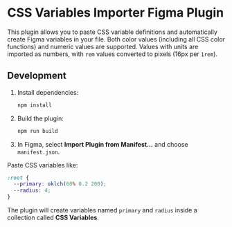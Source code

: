 # CSS Variables Importer Figma Plugin

This plugin allows you to paste CSS variable definitions and automatically create Figma variables in your file. Both color values (including all CSS color functions) and numeric values are supported. Values with units are imported as numbers, with `rem` values converted to pixels (16px per `1rem`).

## Development

1. Install dependencies:
   ```sh
   npm install
   ```
2. Build the plugin:
   ```sh
   npm run build
   ```
3. In Figma, select **Import Plugin from Manifest...** and choose `manifest.json`.

Paste CSS variables like:

```css
:root {
  --primary: oklch(60% 0.2 200);
  --radius: 4;
}
```

The plugin will create variables named `primary` and `radius` inside a collection called **CSS Variables**.
